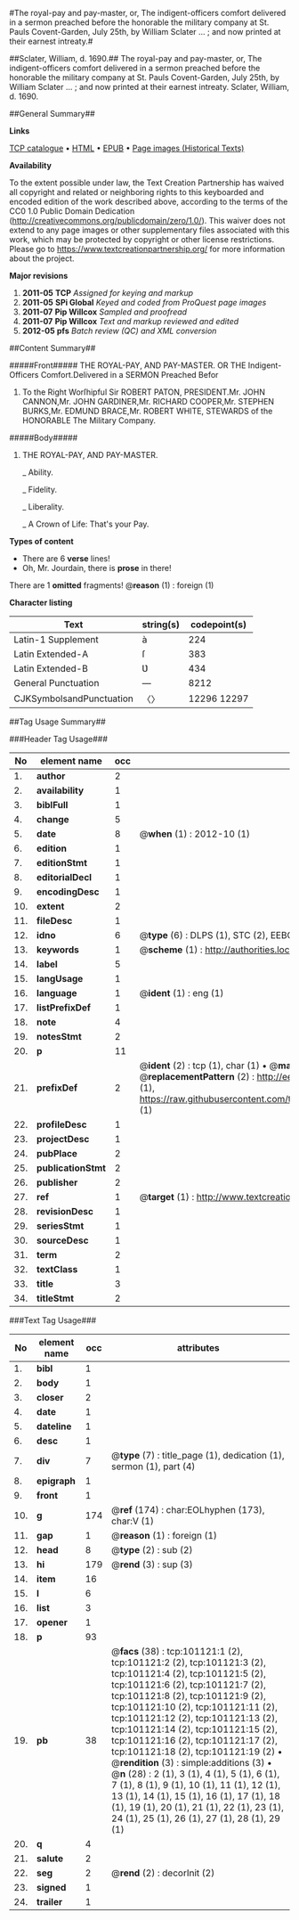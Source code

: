 #The royal-pay and pay-master, or, The indigent-officers comfort delivered in a sermon preached before the honorable the military company at St. Pauls Covent-Garden, July 25th, by William Sclater ... ; and now printed at their earnest intreaty.#

##Sclater, William, d. 1690.##
The royal-pay and pay-master, or, The indigent-officers comfort delivered in a sermon preached before the honorable the military company at St. Pauls Covent-Garden, July 25th, by William Sclater ... ; and now printed at their earnest intreaty.
Sclater, William, d. 1690.

##General Summary##

**Links**

[TCP catalogue](http://www.ota.ox.ac.uk/tcp/)  • 
[HTML](http://tei.it.ox.ac.uk/tcp/Texts-HTML/free/A62/A62382.html)  • 
[EPUB](http://tei.it.ox.ac.uk/tcp/Texts-EPUB/free/A62/A62382.epub) • 
[Page images (Historical Texts)](https://historicaltexts.jisc.ac.uk/eebo-13661812e)

**Availability**

To the extent possible under law, the Text Creation Partnership has waived all copyright and related or neighboring rights to this keyboarded and encoded edition of the work described above, according to the terms of the CC0 1.0 Public Domain Dedication (http://creativecommons.org/publicdomain/zero/1.0/). This waiver does not extend to any page images or other supplementary files associated with this work, which may be protected by copyright or other license restrictions. Please go to https://www.textcreationpartnership.org/ for more information about the project.

**Major revisions**

1. __2011-05__ __TCP__ *Assigned for keying and markup*
1. __2011-05__ __SPi Global__ *Keyed and coded from ProQuest page images*
1. __2011-07__ __Pip Willcox__ *Sampled and proofread*
1. __2011-07__ __Pip Willcox__ *Text and markup reviewed and edited*
1. __2012-05__ __pfs__ *Batch review (QC) and XML conversion*

##Content Summary##

#####Front#####
THE ROYAL-PAY, AND PAY-MASTER. OR THE Indigent-Officers Comfort.Delivered in a SERMON Preached Befor
1. To the Right Worſhipful
Sir ROBERT PATON, PRESIDENT.Mr. JOHN CANNON,Mr. JOHN GARDINER,Mr. RICHARD COOPER,Mr. STEPHEN BURKS,Mr. EDMUND BRACE,Mr. ROBERT WHITE, STEWARDS of the HONORABLE The Military Company.

#####Body#####

1. THE ROYAL-PAY, AND PAY-MASTER.

    _ Ability.

    _ Fidelity.

    _ Liberality.

    _ A Crown of Life: That's your Pay.

**Types of content**

  * There are 6 **verse** lines!
  * Oh, Mr. Jourdain, there is **prose** in there!

There are 1 **omitted** fragments! 
 @__reason__ (1) : foreign (1)

**Character listing**


|Text|string(s)|codepoint(s)|
|---|---|---|
|Latin-1 Supplement|à|224|
|Latin Extended-A|ſ|383|
|Latin Extended-B|Ʋ|434|
|General Punctuation|—|8212|
|CJKSymbolsandPunctuation|〈〉|12296 12297|

##Tag Usage Summary##

###Header Tag Usage###

|No|element name|occ|attributes|
|---|---|---|---|
|1.|__author__|2||
|2.|__availability__|1||
|3.|__biblFull__|1||
|4.|__change__|5||
|5.|__date__|8| @__when__ (1) : 2012-10 (1)|
|6.|__edition__|1||
|7.|__editionStmt__|1||
|8.|__editorialDecl__|1||
|9.|__encodingDesc__|1||
|10.|__extent__|2||
|11.|__fileDesc__|1||
|12.|__idno__|6| @__type__ (6) : DLPS (1), STC (2), EEBO-CITATION (1), OCLC (1), VID (1)|
|13.|__keywords__|1| @__scheme__ (1) : http://authorities.loc.gov/ (1)|
|14.|__label__|5||
|15.|__langUsage__|1||
|16.|__language__|1| @__ident__ (1) : eng (1)|
|17.|__listPrefixDef__|1||
|18.|__note__|4||
|19.|__notesStmt__|2||
|20.|__p__|11||
|21.|__prefixDef__|2| @__ident__ (2) : tcp (1), char (1)  •  @__matchPattern__ (2) : ([0-9\-]+):([0-9IVX]+) (1), (.+) (1)  •  @__replacementPattern__ (2) : http://eebo.chadwyck.com/downloadtiff?vid=$1&page=$2 (1), https://raw.githubusercontent.com/textcreationpartnership/Texts/master/tcpchars.xml#$1 (1)|
|22.|__profileDesc__|1||
|23.|__projectDesc__|1||
|24.|__pubPlace__|2||
|25.|__publicationStmt__|2||
|26.|__publisher__|2||
|27.|__ref__|1| @__target__ (1) : http://www.textcreationpartnership.org/docs/. (1)|
|28.|__revisionDesc__|1||
|29.|__seriesStmt__|1||
|30.|__sourceDesc__|1||
|31.|__term__|2||
|32.|__textClass__|1||
|33.|__title__|3||
|34.|__titleStmt__|2||


###Text Tag Usage###

|No|element name|occ|attributes|
|---|---|---|---|
|1.|__bibl__|1||
|2.|__body__|1||
|3.|__closer__|2||
|4.|__date__|1||
|5.|__dateline__|1||
|6.|__desc__|1||
|7.|__div__|7| @__type__ (7) : title_page (1), dedication (1), sermon (1), part (4)|
|8.|__epigraph__|1||
|9.|__front__|1||
|10.|__g__|174| @__ref__ (174) : char:EOLhyphen (173), char:V (1)|
|11.|__gap__|1| @__reason__ (1) : foreign (1)|
|12.|__head__|8| @__type__ (2) : sub (2)|
|13.|__hi__|179| @__rend__ (3) : sup (3)|
|14.|__item__|16||
|15.|__l__|6||
|16.|__list__|3||
|17.|__opener__|1||
|18.|__p__|93||
|19.|__pb__|38| @__facs__ (38) : tcp:101121:1 (2), tcp:101121:2 (2), tcp:101121:3 (2), tcp:101121:4 (2), tcp:101121:5 (2), tcp:101121:6 (2), tcp:101121:7 (2), tcp:101121:8 (2), tcp:101121:9 (2), tcp:101121:10 (2), tcp:101121:11 (2), tcp:101121:12 (2), tcp:101121:13 (2), tcp:101121:14 (2), tcp:101121:15 (2), tcp:101121:16 (2), tcp:101121:17 (2), tcp:101121:18 (2), tcp:101121:19 (2)  •  @__rendition__ (3) : simple:additions (3)  •  @__n__ (28) : 2 (1), 3 (1), 4 (1), 5 (1), 6 (1), 7 (1), 8 (1), 9 (1), 10 (1), 11 (1), 12 (1), 13 (1), 14 (1), 15 (1), 16 (1), 17 (1), 18 (1), 19 (1), 20 (1), 21 (1), 22 (1), 23 (1), 24 (1), 25 (1), 26 (1), 27 (1), 28 (1), 29 (1)|
|20.|__q__|4||
|21.|__salute__|2||
|22.|__seg__|2| @__rend__ (2) : decorInit (2)|
|23.|__signed__|1||
|24.|__trailer__|1||
